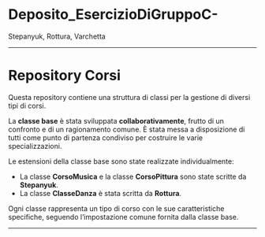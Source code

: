 # Deposito_EsercizioDiGruppoC-
Stepanyuk, Rottura, Varchetta


---

# Repository Corsi

Questa repository contiene una struttura di classi per la gestione di diversi tipi di corsi.

La **classe base** è stata sviluppata **collaborativamente**, frutto di un confronto e di un ragionamento comune. È stata messa a disposizione di tutti come punto di partenza condiviso per costruire le varie specializzazioni.

Le estensioni della classe base sono state realizzate individualmente:

* La classe **CorsoMusica** e la classe **CorsoPittura** sono state scritte da **Stepanyuk**.
* La classe **ClasseDanza** è stata scritta da **Rottura**.

Ogni classe rappresenta un tipo di corso con le sue caratteristiche specifiche, seguendo l’impostazione comune fornita dalla classe base.

---
